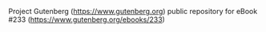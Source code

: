 Project Gutenberg (https://www.gutenberg.org) public repository for eBook #233 (https://www.gutenberg.org/ebooks/233)
